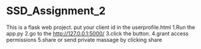 # SSD_Assignment_2
This is a flask web project.
put your client id in the userprofile.html
1.Run the app.py 
2.go to the http://127.0.0.1:5000/
3.click the button.
4.grant access permissions
5.share or send private massage by clicking share